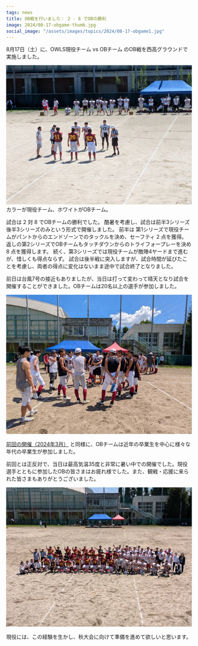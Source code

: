 ```yaml
---
tags: news
title: OB戦を行いました： 2 - 8 でOBの勝利
image: 2024/08-17-obgame-thumb.jpg
social_image: "/assets/images/topics/2024/08-17-obgame1.jpg"
---
```


8月17日（土）に、OWLS現役チーム vs OBチーム のOB戦を西高グラウンドで実施しました。

<div class="image-box center">
<img src="/assets/images/topics/2024/08-17-obgame2.jpg" alt="OB戦試合写真"><br/>
カラーが現役チーム、ホワイトがOBチーム。
</div>

試合は 2 対 8 でOBチームの勝利でした。
酷暑を考慮し、試合は前半3シリーズ後半3シリーズのみという形式で開催しました。
前半は 第1シリーズで現役チームがパントからのエンドゾーンでのタックルを決め、セーフティ 2 点を獲得。
返しの第2シリーズでOBチームもタッチダウンからのトライフォープレーを決め 8 点を獲得します。 
続く、第3シリーズでは現役チームが敵陣4ヤードまで進むが、惜しくも得点ならず。
試合は後半戦に突入しますが、試合時間が延びたことを考慮し、両者の得点に変化はないまま途中で試合終了となりました。

前日は台風7号の接近もありましたが、当日は打って変わって晴天となり試合を開催することができました。OBチームは20名以上の選手が参加しました。

<div class="image-box center">
<img src="/assets/images/topics/2024/08-17-obgame3.jpg" alt="OB戦試合前写真">
</div>

[前回の開催（2024年3月）](/topics/2024/04-05-ob-game.html) と同様に、OBチームは近年の卒業生を中心に様々な年代の卒業生が参加しました。

前回とは正反対で、当日は最高気温35度と非常に暑い中での開催でした。現役選手とともに参加したOBの皆さまはお疲れ様でした。また、観戦・応援に来られた皆さまもありがとうございました。

<div class="image-box center">
<img src="/assets/images/topics/2024/08-17-obgame1.jpg" alt="OB戦集合写真">
</div>

現役には、この経験を生かし、秋大会に向けて準備を進めて欲しいと思います。
